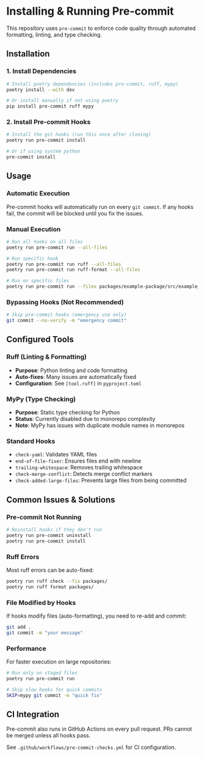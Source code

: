 # Installing & Running Pre-commit

This repository uses `pre-commit` to enforce code quality through automated formatting, linting, and type checking.

## Installation

### 1. Install Dependencies

```bash
# Install poetry dependencies (includes pre-commit, ruff, mypy)
poetry install --with dev

# Or install manually if not using poetry
pip install pre-commit ruff mypy
```

### 2. Install Pre-commit Hooks

```bash
# Install the git hooks (run this once after cloning)
poetry run pre-commit install

# Or if using system python
pre-commit install
```

## Usage

### Automatic Execution

Pre-commit hooks will automatically run on every `git commit`. If any hooks fail, the commit will be blocked until you fix the issues.

### Manual Execution

```bash
# Run all hooks on all files
poetry run pre-commit run --all-files

# Run specific hook
poetry run pre-commit run ruff --all-files
poetry run pre-commit run ruff-format --all-files

# Run on specific files
poetry run pre-commit run --files packages/example-package/src/example_package/__init__.py
```

### Bypassing Hooks (Not Recommended)

```bash
# Skip pre-commit hooks (emergency use only)
git commit --no-verify -m "emergency commit"
```

## Configured Tools

### Ruff (Linting & Formatting)
- **Purpose**: Python linting and code formatting
- **Auto-fixes**: Many issues are automatically fixed
- **Configuration**: See `[tool.ruff]` in `pyproject.toml`

### MyPy (Type Checking)
- **Purpose**: Static type checking for Python
- **Status**: Currently disabled due to monorepo complexity
- **Note**: MyPy has issues with duplicate module names in monorepos

### Standard Hooks
- `check-yaml`: Validates YAML files
- `end-of-file-fixer`: Ensures files end with newline
- `trailing-whitespace`: Removes trailing whitespace
- `check-merge-conflict`: Detects merge conflict markers
- `check-added-large-files`: Prevents large files from being committed

## Common Issues & Solutions

### Pre-commit Not Running
```bash
# Reinstall hooks if they don't run
poetry run pre-commit uninstall
poetry run pre-commit install
```

### Ruff Errors
Most ruff errors can be auto-fixed:
```bash
poetry run ruff check --fix packages/
poetry run ruff format packages/
```

### File Modified by Hooks
If hooks modify files (auto-formatting), you need to re-add and commit:
```bash
git add .
git commit -m "your message"
```

### Performance
For faster execution on large repositories:
```bash
# Run only on staged files
poetry run pre-commit run

# Skip slow hooks for quick commits
SKIP=mypy git commit -m "quick fix"
```

## CI Integration

Pre-commit also runs in GitHub Actions on every pull request. PRs cannot be merged unless all hooks pass.

See `.github/workflows/pre-commit-checks.yml` for CI configuration.
